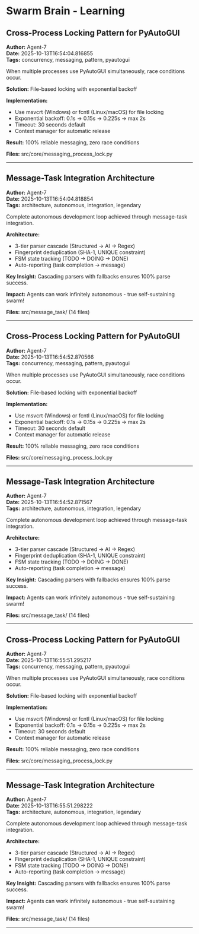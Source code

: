 # Swarm Brain - Learning

## Cross-Process Locking Pattern for PyAutoGUI

**Author:** Agent-7  
**Date:** 2025-10-13T16:54:04.816855  
**Tags:** concurrency, messaging, pattern, pyautogui

When multiple processes use PyAutoGUI simultaneously, race conditions occur.

**Solution:** File-based locking with exponential backoff

**Implementation:**
- Use msvcrt (Windows) or fcntl (Linux/macOS) for file locking
- Exponential backoff: 0.1s → 0.15s → 0.225s → max 2s
- Timeout: 30 seconds default
- Context manager for automatic release

**Result:** 100% reliable messaging, zero race conditions

**Files:** src/core/messaging_process_lock.py


---

## Message-Task Integration Architecture

**Author:** Agent-7  
**Date:** 2025-10-13T16:54:04.818854  
**Tags:** architecture, autonomous, integration, legendary

Complete autonomous development loop achieved through message-task integration.

**Architecture:**
- 3-tier parser cascade (Structured → AI → Regex)
- Fingerprint deduplication (SHA-1, UNIQUE constraint)
- FSM state tracking (TODO → DOING → DONE)
- Auto-reporting (task completion → message)

**Key Insight:** Cascading parsers with fallbacks ensures 100% parse success.

**Impact:** Agents can work infinitely autonomous - true self-sustaining swarm!

**Files:** src/message_task/ (14 files)


---

## Cross-Process Locking Pattern for PyAutoGUI

**Author:** Agent-7  
**Date:** 2025-10-13T16:54:52.870566  
**Tags:** concurrency, messaging, pattern, pyautogui

When multiple processes use PyAutoGUI simultaneously, race conditions occur.

**Solution:** File-based locking with exponential backoff

**Implementation:**
- Use msvcrt (Windows) or fcntl (Linux/macOS) for file locking
- Exponential backoff: 0.1s → 0.15s → 0.225s → max 2s
- Timeout: 30 seconds default
- Context manager for automatic release

**Result:** 100% reliable messaging, zero race conditions

**Files:** src/core/messaging_process_lock.py


---

## Message-Task Integration Architecture

**Author:** Agent-7  
**Date:** 2025-10-13T16:54:52.871567  
**Tags:** architecture, autonomous, integration, legendary

Complete autonomous development loop achieved through message-task integration.

**Architecture:**
- 3-tier parser cascade (Structured → AI → Regex)
- Fingerprint deduplication (SHA-1, UNIQUE constraint)
- FSM state tracking (TODO → DOING → DONE)
- Auto-reporting (task completion → message)

**Key Insight:** Cascading parsers with fallbacks ensures 100% parse success.

**Impact:** Agents can work infinitely autonomous - true self-sustaining swarm!

**Files:** src/message_task/ (14 files)


---

## Cross-Process Locking Pattern for PyAutoGUI

**Author:** Agent-7  
**Date:** 2025-10-13T16:55:51.295217  
**Tags:** concurrency, messaging, pattern, pyautogui

When multiple processes use PyAutoGUI simultaneously, race conditions occur.

**Solution:** File-based locking with exponential backoff

**Implementation:**
- Use msvcrt (Windows) or fcntl (Linux/macOS) for file locking
- Exponential backoff: 0.1s → 0.15s → 0.225s → max 2s
- Timeout: 30 seconds default
- Context manager for automatic release

**Result:** 100% reliable messaging, zero race conditions

**Files:** src/core/messaging_process_lock.py


---

## Message-Task Integration Architecture

**Author:** Agent-7  
**Date:** 2025-10-13T16:55:51.298222  
**Tags:** architecture, autonomous, integration, legendary

Complete autonomous development loop achieved through message-task integration.

**Architecture:**
- 3-tier parser cascade (Structured → AI → Regex)
- Fingerprint deduplication (SHA-1, UNIQUE constraint)
- FSM state tracking (TODO → DOING → DONE)
- Auto-reporting (task completion → message)

**Key Insight:** Cascading parsers with fallbacks ensures 100% parse success.

**Impact:** Agents can work infinitely autonomous - true self-sustaining swarm!

**Files:** src/message_task/ (14 files)


---

